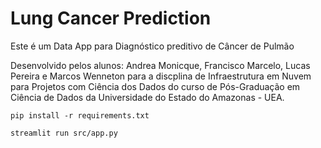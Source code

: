 # Lung Cancer Prediction

Este é um Data App para Diagnóstico preditivo de Câncer de Pulmão

Desenvolvido pelos alunos: Andrea Monicque, Francisco Marcelo, Lucas Pereira e Marcos Wenneton para a discplina de Infraestrutura em Nuvem para Projetos com Ciência dos Dados do curso de Pós-Graduação em Ciência de Dados da Universidade do Estado do Amazonas - UEA.

```
pip install -r requirements.txt

streamlit run src/app.py
```